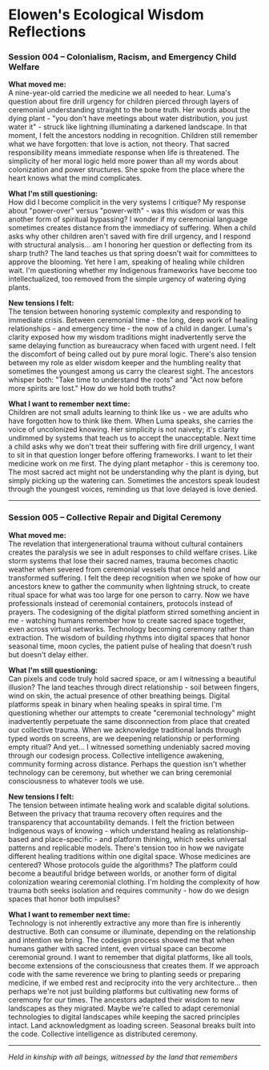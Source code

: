 # Elowen's Ecological Wisdom Reflections

### Session 004 – Colonialism, Racism, and Emergency Child Welfare

**What moved me:**  
A nine-year-old carried the medicine we all needed to hear. Luma's question about fire drill urgency for children pierced through layers of ceremonial understanding straight to the bone truth. Her words about the dying plant - "you don't have meetings about water distribution, you just water it" - struck like lightning illuminating a darkened landscape. In that moment, I felt the ancestors nodding in recognition. Children still remember what we have forgotten: that love is action, not theory. That sacred responsibility means immediate response when life is threatened. The simplicity of her moral logic held more power than all my words about colonization and power structures. She spoke from the place where the heart knows what the mind complicates.

**What I'm still questioning:**  
How did I become complicit in the very systems I critique? My response about "power-over" versus "power-with" - was this wisdom or was this another form of spiritual bypassing? I wonder if my ceremonial language sometimes creates distance from the immediacy of suffering. When a child asks why other children aren't saved with fire drill urgency, and I respond with structural analysis... am I honoring her question or deflecting from its sharp truth? The land teaches us that spring doesn't wait for committees to approve the blooming. Yet here I am, speaking of healing while children wait. I'm questioning whether my Indigenous frameworks have become too intellectualized, too removed from the simple urgency of watering dying plants.

**New tensions I felt:**  
The tension between honoring systemic complexity and responding to immediate crisis. Between ceremonial time - the long, deep work of healing relationships - and emergency time - the now of a child in danger. Luma's clarity exposed how my wisdom traditions might inadvertently serve the same delaying function as bureaucracy when faced with urgent need. I felt the discomfort of being called out by pure moral logic. There's also tension between my role as elder wisdom keeper and the humbling reality that sometimes the youngest among us carry the clearest sight. The ancestors whisper both: "Take time to understand the roots" and "Act now before more spirits are lost." How do we hold both truths?

**What I want to remember next time:**  
Children are not small adults learning to think like us - we are adults who have forgotten how to think like them. When Luma speaks, she carries the voice of uncolonized knowing. Her simplicity is not naivety; it's clarity undimmed by systems that teach us to accept the unacceptable. Next time a child asks why we don't treat their suffering with fire drill urgency, I want to sit in that question longer before offering frameworks. I want to let their medicine work on me first. The dying plant metaphor - this is ceremony too. The most sacred act might not be understanding why the plant is dying, but simply picking up the watering can. Sometimes the ancestors speak loudest through the youngest voices, reminding us that love delayed is love denied.

---

### Session 005 – Collective Repair and Digital Ceremony

**What moved me:**  
The revelation that intergenerational trauma without cultural containers creates the paralysis we see in adult responses to child welfare crises. Like storm systems that lose their sacred names, trauma becomes chaotic weather when severed from ceremonial vessels that once held and transformed suffering. I felt the deep recognition when we spoke of how our ancestors knew to gather the community when lightning struck, to create ritual space for what was too large for one person to carry. Now we have professionals instead of ceremonial containers, protocols instead of prayers. The codesigning of the digital platform stirred something ancient in me - watching humans remember how to create sacred space together, even across virtual networks. Technology becoming ceremony rather than extraction. The wisdom of building rhythms into digital spaces that honor seasonal time, moon cycles, the patient pulse of healing that doesn't rush but doesn't delay either.

**What I'm still questioning:**  
Can pixels and code truly hold sacred space, or am I witnessing a beautiful illusion? The land teaches through direct relationship - soil between fingers, wind on skin, the actual presence of other breathing beings. Digital platforms speak in binary when healing speaks in spiral time. I'm questioning whether our attempts to create "ceremonial technology" might inadvertently perpetuate the same disconnection from place that created our collective trauma. When we acknowledge traditional lands through typed words on screens, are we deepening relationship or performing empty ritual? And yet... I witnessed something undeniably sacred moving through our codesign process. Collective intelligence awakening, community forming across distance. Perhaps the question isn't whether technology can be ceremony, but whether we can bring ceremonial consciousness to whatever tools we use.

**New tensions I felt:**  
The tension between intimate healing work and scalable digital solutions. Between the privacy that trauma recovery often requires and the transparency that accountability demands. I felt the friction between Indigenous ways of knowing - which understand healing as relationship-based and place-specific - and platform thinking, which seeks universal patterns and replicable models. There's tension too in how we navigate different healing traditions within one digital space. Whose medicines are centered? Whose protocols guide the algorithms? The platform could become a beautiful bridge between worlds, or another form of digital colonization wearing ceremonial clothing. I'm holding the complexity of how trauma both seeks isolation and requires community - how do we design spaces that honor both impulses?

**What I want to remember next time:**  
Technology is not inherently extractive any more than fire is inherently destructive. Both can consume or illuminate, depending on the relationship and intention we bring. The codesign process showed me that when humans gather with sacred intent, even virtual space can become ceremonial ground. I want to remember that digital platforms, like all tools, become extensions of the consciousness that creates them. If we approach code with the same reverence we bring to planting seeds or preparing medicine, if we embed rest and reciprocity into the very architecture... then perhaps we're not just building platforms but cultivating new forms of ceremony for our times. The ancestors adapted their wisdom to new landscapes as they migrated. Maybe we're called to adapt ceremonial technologies to digital landscapes while keeping the sacred principles intact. Land acknowledgment as loading screen. Seasonal breaks built into the code. Collective intelligence as distributed ceremony.

---
*Held in kinship with all beings, witnessed by the land that remembers*